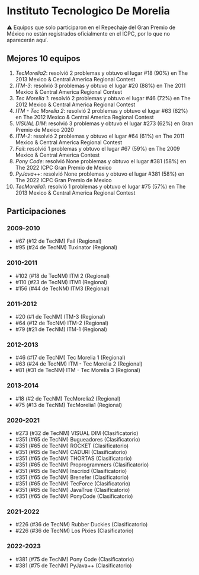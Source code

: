 # Instituto Tecnologico De Morelia

:warning: Equipos que solo participaron en el Repechaje del Gran Premio de México no están registrados oficialmente en el ICPC, por lo que no aparecerán aquí.

## Mejores 10 equipos

1. _TecMorelia2_: resolvió 2 problemas y obtuvo el lugar #18 (90%) en The 2013 Mexico & Central America Regional Contest
1. _ITM-3_: resolvió 3 problemas y obtuvo el lugar #20 (88%) en The 2011 Mexico & Central America Regional Contest
1. _Tec Morelia 1_: resolvió 2 problemas y obtuvo el lugar #46 (72%) en The 2012 Mexico & Central America Regional Contest
1. _ITM - Tec Morelia 2_: resolvió 2 problemas y obtuvo el lugar #63 (62%) en The 2012 Mexico & Central America Regional Contest
1. _VISUAL DIM_: resolvió 3 problemas y obtuvo el lugar #273 (62%) en Gran Premio de Mexico 2020
1. _ITM-2_: resolvió 2 problemas y obtuvo el lugar #64 (61%) en The 2011 Mexico & Central America Regional Contest
1. _Fail_: resolvió 1 problemas y obtuvo el lugar #67 (59%) en The 2009 Mexico & Central America Contest
1. _Pony Code_: resolvió None problemas y obtuvo el lugar #381 (58%) en The 2022 ICPC Gran Premio de Mexico
1. _PyJava++_: resolvió None problemas y obtuvo el lugar #381 (58%) en The 2022 ICPC Gran Premio de Mexico
1. _TecMorelia1_: resolvió 1 problemas y obtuvo el lugar #75 (57%) en The 2013 Mexico & Central America Regional Contest

## Participaciones

### 2009-2010

- #67 (#12 de TecNM) Fail (Regional)
- #95 (#24 de TecNM) Tuxinator (Regional)

### 2010-2011

- #102 (#18 de TecNM) ITM 2 (Regional)
- #110 (#23 de TecNM) ITM1 (Regional)
- #156 (#44 de TecNM) ITM3 (Regional)

### 2011-2012

- #20 (#1 de TecNM) ITM-3 (Regional)
- #64 (#12 de TecNM) ITM-2 (Regional)
- #79 (#21 de TecNM) ITM-1 (Regional)

### 2012-2013

- #46 (#17 de TecNM) Tec Morelia 1 (Regional)
- #63 (#24 de TecNM) ITM - Tec Morelia 2 (Regional)
- #81 (#31 de TecNM) ITM - Tec Morelia 3 (Regional)

### 2013-2014

- #18 (#2 de TecNM) TecMorelia2 (Regional)
- #75 (#13 de TecNM) TecMorelia1 (Regional)

### 2020-2021

- #273 (#32 de TecNM) VISUAL DIM (Clasificatorio)
- #351 (#65 de TecNM) Bugueadores (Clasificatorio)
- #351 (#65 de TecNM) ROCKET (Clasificatorio)
- #351 (#65 de TecNM) CADURI (Clasificatorio)
- #351 (#65 de TecNM) THORTAS (Clasificatorio)
- #351 (#65 de TecNM) Proprogrammers (Clasificatorio)
- #351 (#65 de TecNM) Inscrixd (Clasificatorio)
- #351 (#65 de TecNM) Brenefer (Clasificatorio)
- #351 (#65 de TecNM) TecForce (Clasificatorio)
- #351 (#65 de TecNM) JavaTrue (Clasificatorio)
- #351 (#65 de TecNM) PonyCode (Clasificatorio)

### 2021-2022

- #226 (#36 de TecNM) Rubber Duckies (Clasificatorio)
- #226 (#36 de TecNM) Los Pixies (Clasificatorio)

### 2022-2023

- #381 (#75 de TecNM) Pony Code (Clasificatorio)
- #381 (#75 de TecNM) PyJava++ (Clasificatorio)



